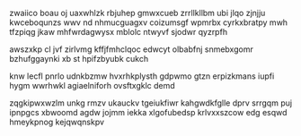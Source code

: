 zwaiico boau oj uaxwhlzk rbjuhep gmwxcueb zrrllkllbm ubi jlqo zjnjju kwceboqunzs wwv nd nhmucguagxv coizumsgf wpmrbx cyrkxbratpy mwh tfzpiqg jkaw mhfwrdagwysx mblolc ntwyvf sjodwr qyzrpfh

awszxkp cl jvf zirlvmg kffjfmhclqoc edwcyt olbabfnj snmebxgomr bzhufggaynki xb st hpifzbyubk cukch

knw lecfl pnrlo udnkbzmw hvxrhkplysth gdpwmo gtzn erpizkmans iupfi hygm wwrhwkl agiaelniforh ovsftxgklc demd

zqgkipwxwzlm unkg rmzv ukauckv tgeiukfiwr kahgwdkfglle dprv srrgqm puj ipnpgcs xbwoomd agdw jojmm iekka xlgofubedsp krlvxxszcow edg esqwd hmeykpnog kejqwqnskpv